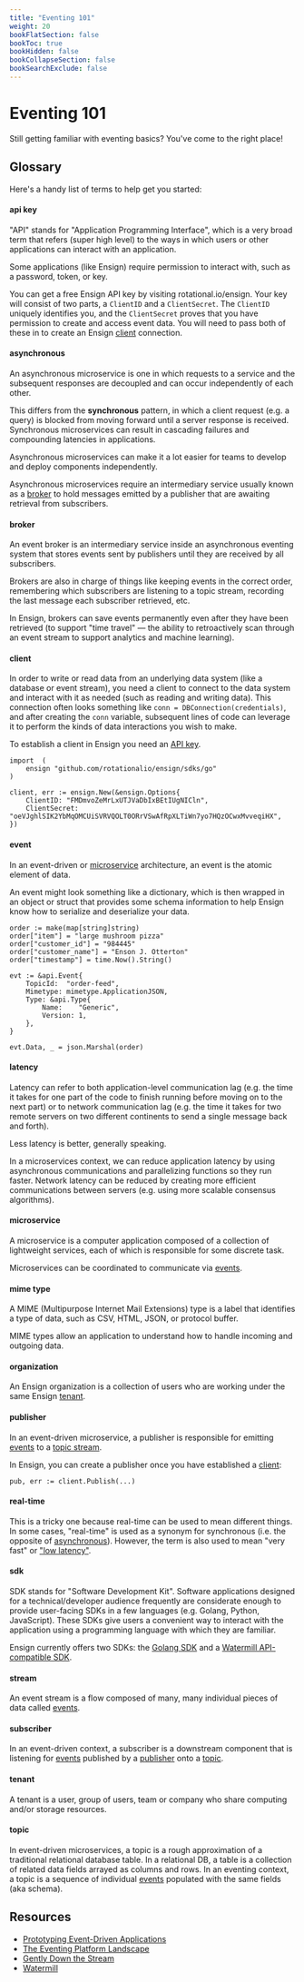 ```yaml
---
title: "Eventing 101"
weight: 20
bookFlatSection: false
bookToc: true
bookHidden: false
bookCollapseSection: false
bookSearchExclude: false
---
```


# Eventing 101

Still getting familiar with eventing basics? You've come to the right place!

<!--more-->

## Glossary

Here's a handy list of terms to help get you started:

#### **api key** <a name="api-key"></a>
"API" stands for "Application Programming Interface", which is a very broad term that refers (super high level) to the ways in which users or other applications can interact with an application.

Some applications (like Ensign) require permission to interact with, such as a password, token, or key.

You can get a free Ensign API key by visiting rotational.io/ensign. Your key will consist of two parts, a `ClientID` and a `ClientSecret`. The `ClientID` uniquely identifies you, and the `ClientSecret` proves that you have permission to create and access event data. You will need to pass both of these in to create an Ensign [client](#client) connection.

#### **asynchronous** <a name="asynchronous"></a>
An asynchronous microservice is one in which requests to a service and the subsequent responses are decoupled and can occur independently of each other.

This differs from the **synchronous** pattern, in which a client request (e.g. a query) is blocked from moving forward until a server response is received. Synchronous microservices can result in cascading failures and compounding latencies in applications.

Asynchronous microservices can make it a lot easier for teams to develop and deploy components independently.

Asynchronous microservices require an intermediary service usually known as a [broker](#broker) to hold messages emitted by a publisher that are awaiting retrieval from subscribers.

#### **broker** <a name="broker"></a>
An event broker is an intermediary service inside an asynchronous eventing system that stores events sent by publishers until they are received by all subscribers.

Brokers are also in charge of things like keeping events in the correct order, remembering which subscribers are listening to a topic stream, recording the last message each subscriber retrieved, etc.

In Ensign, brokers can save events permanently even after they have been retrieved (to support "time travel" &mdash; the ability to retroactively scan through an event stream to support analytics and machine learning).

#### **client** <a name="client"></a>
In order to write or read data from an underlying data system (like a database or event stream), you need a client to connect to the data system and interact with it as needed (such as reading and writing data). This connection often looks something like `conn = DBConnection(credentials)`, and after creating the `conn` variable, subsequent lines of code can leverage it to perform the kinds of data interactions you wish to make.

To establish a client in Ensign you need an [API key](#api-key).

```golang
import 	(
    ensign "github.com/rotationalio/ensign/sdks/go"
)

client, err := ensign.New(&ensign.Options{
	ClientID: "FMDmvoZeMrLxUTJVaDbIxBEtIUgNICln",
	ClientSecret: "oeVJghlSIK2YbMqOMCUiSVRVQOLT0ORrVSwAfRpXLTiWn7yo7HQzOCwxMvveqiHX",
})
```

#### **event** <a name="events"></a>
In an event-driven or [microservice](#microservice) architecture, an event is the atomic element of data.

An event might look something like a dictionary, which is then wrapped in an object or struct that provides some schema information to help Ensign know how to serialize and deserialize your data.

```golang
order := make(map[string]string)
order["item"] = "large mushroom pizza"
order["customer_id"] = "984445"
order["customer_name"] = "Enson J. Otterton"
order["timestamp"] = time.Now().String()

evt := &api.Event{
    TopicId:  "order-feed",
    Mimetype: mimetype.ApplicationJSON,
    Type: &api.Type{
        Name:    "Generic",
        Version: 1,
    },
}

evt.Data, _ = json.Marshal(order)
```

#### **latency** <a name="latency"></a>
Latency can refer to both application-level communication lag (e.g. the time it takes for one part of the code to finish running before moving on to the next part) or to network communication lag (e.g. the time it takes for two remote servers on two different continents to send a single message back and forth).

Less latency is better, generally speaking.

In a microservices context, we can reduce application latency by using asynchronous communications and parallelizing functions so they run faster. Network latency can be reduced by creating more efficient communications between servers (e.g. using more scalable consensus algorithms).


#### **microservice** <a name="microservice"></a>
A microservice is a computer application composed of a collection of lightweight services, each of which is responsible for some discrete task.

Microservices can be coordinated to communicate via [events](#events).


#### **mime type**
A MIME (Multipurpose Internet Mail Extensions) type is a label that identifies a type of data, such as CSV, HTML, JSON, or protocol buffer.

MIME types allow an application to understand how to handle incoming and outgoing data.


#### **organization**
An Ensign organization is a collection of users who are working under the same Ensign [tenant](#tenant).


#### **publisher** <a name="publisher"></a>
In an event-driven microservice, a publisher is responsible for emitting [events](#events) to a [topic stream](#topic).

In Ensign, you can create a publisher once you have established a [client](#client):

```golang
pub, err := client.Publish(...)
```

#### **real-time**
This is a tricky one because real-time can be used to mean different things. In some cases, "real-time" is used as a synonym for synchronous (i.e. the opposite of [asynchronous](#asynchronous)). However, the term is also used to mean "very fast" or ["low latency"](#latency).


#### **sdk**
SDK stands for "Software Development Kit". Software applications designed for a technical/developer audience frequently are considerate enough to provide user-facing SDKs in a few languages (e.g. Golang, Python, JavaScript). These SDKs give users a convenient way to interact with the application using a programming language with which they are familiar.

Ensign currently offers two SDKs: the [Golang SDK](https://github.com/rotationalio/ensign/blob/main/sdks/go/ensign.go) and a [Watermill API-compatible SDK](https://github.com/rotationalio/watermill-ensign/tree/main/pkg/ensign).

#### **stream**
An event stream is a flow composed of many, many individual pieces of data called [events](#events).

#### **subscriber**
In an event-driven context, a subscriber is a downstream component that is listening for [events](#events) published by a [publisher](#publisher) onto a [topic](#topic).

#### **tenant** <a name="tenant"></a>
A tenant is a user, group of users, team or company who share computing and/or storage resources.

#### **topic**
In event-driven microservices, a topic is a rough approximation of a traditional relational database table. In a relational DB, a table is a collection of related data fields arrayed as columns and rows. In an eventing context, a topic is a sequence of individual [events](#events) populated with the same fields (aka schema).

## Resources

- [Prototyping Event-Driven Applications](https://rotational.io/blog/prototyping-eda-with-watermill/)
- [The Eventing Platform Landscape](https://rotational.io/blog/eventing-platforms/)
- [Gently Down the Stream](https://www.gentlydownthe.stream/)
- [Watermill](https://github.com/ThreeDotsLabs/watermill)